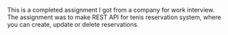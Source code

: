 This is a completed assignment I got from a company for work interview.
The assignment was to make REST API for tenis reservation system, where you can create, update or delete reservations.
